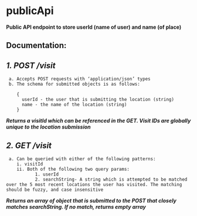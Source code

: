 # publicApi

**Public API endpoint to store userId (name of user) and name (of place)**

## Documentation: ##

 ## ***1. POST /visit***
     a. Accepts POST requests with ‘application/json’ types
     b. The schema for submitted objects is as follows: 
     
        {
          userId - the user that is submitting the location (string)
          name - the name of the location (string)  
        }
    
  ***Returns a visitId which can be referenced in the GET. Visit IDs are globally unique to the location submission***
  
 ## ***2. GET /visit***
     a. Can be queried with either of the following patterns:
        i. visitId 
        ii. Both of the following two query params: 
               1. userId
               2. searchString- A string which is attempted to be matched over the 5 most recent locations the user has visited. The matching should be fuzzy, and case insensitive
   
   ***Returns an array of object that is submitted to the POST that closely matches searchString. If no match, returns empty array***

